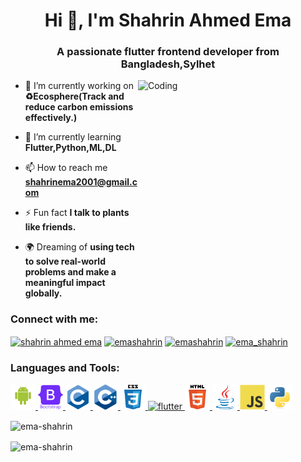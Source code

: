 <h1 align="center">Hi 👋, I'm Shahrin Ahmed Ema</h1>
<h3 align="center">A passionate flutter frontend developer from Bangladesh,Sylhet</h3>
<img align="right" alt="Coding" width="300" height="350" src="https://i.pinimg.com/564x/00/99/e7/0099e7487ce97c840eac443501475369.jpg">

- 🔭 I’m currently working on **♻️Ecosphere(Track and reduce carbon emissions effectively.)**

- 📝 I’m currently learning **Flutter,Python,ML,DL**

- 📫 How to reach me **shahrinema2001@gmail.com**

- ⚡ Fun fact **I talk to plants like friends.**

- 🌍 Dreaming of **using tech to solve real-world problems and make a meaningful impact globally.**

<h3 align="left">Connect with me:</h3>
<p align="left">
<a href="https://linkedin.com/in/shahrin ahmed ema" target="blank"><img align="center" src="https://raw.githubusercontent.com/rahuldkjain/github-profile-readme-generator/master/src/images/icons/Social/linked-in-alt.svg" alt="shahrin ahmed ema" height="30" width="40" /></a>
<a href="https://kaggle.com/emashahrin" target="blank"><img align="center" src="https://raw.githubusercontent.com/rahuldkjain/github-profile-readme-generator/master/src/images/icons/Social/kaggle.svg" alt="emashahrin" height="30" width="40" /></a>
<a href="https://codeforces.com/profile/emashahrin" target="blank"><img align="center" src="https://raw.githubusercontent.com/rahuldkjain/github-profile-readme-generator/master/src/images/icons/Social/codeforces.svg" alt="emashahrin" height="30" width="40" /></a>
<a href="https://www.leetcode.com/ema_shahrin" target="blank"><img align="center" src="https://raw.githubusercontent.com/rahuldkjain/github-profile-readme-generator/master/src/images/icons/Social/leet-code.svg" alt="ema_shahrin" height="30" width="40" /></a>
</p>

<h3 align="left">Languages and Tools:</h3>
<p align="left"> <a href="https://developer.android.com" target="_blank" rel="noreferrer"> <img src="https://raw.githubusercontent.com/devicons/devicon/master/icons/android/android-original-wordmark.svg" alt="android" width="40" height="40"/> </a> <a href="https://getbootstrap.com" target="_blank" rel="noreferrer"> <img src="https://raw.githubusercontent.com/devicons/devicon/master/icons/bootstrap/bootstrap-plain-wordmark.svg" alt="bootstrap" width="40" height="40"/> </a> <a href="https://www.cprogramming.com/" target="_blank" rel="noreferrer"> <img src="https://raw.githubusercontent.com/devicons/devicon/master/icons/c/c-original.svg" alt="c" width="40" height="40"/> </a> <a href="https://www.w3schools.com/cpp/" target="_blank" rel="noreferrer"> <img src="https://raw.githubusercontent.com/devicons/devicon/master/icons/cplusplus/cplusplus-original.svg" alt="cplusplus" width="40" height="40"/> </a> <a href="https://www.w3schools.com/css/" target="_blank" rel="noreferrer"> <img src="https://raw.githubusercontent.com/devicons/devicon/master/icons/css3/css3-original-wordmark.svg" alt="css3" width="40" height="40"/> </a> <a href="https://flutter.dev" target="_blank" rel="noreferrer"> <img src="https://www.vectorlogo.zone/logos/flutterio/flutterio-icon.svg" alt="flutter" width="40" height="40"/> </a> <a href="https://www.w3.org/html/" target="_blank" rel="noreferrer"> <img src="https://raw.githubusercontent.com/devicons/devicon/master/icons/html5/html5-original-wordmark.svg" alt="html5" width="40" height="40"/> </a> <a href="https://www.java.com" target="_blank" rel="noreferrer"> <img src="https://raw.githubusercontent.com/devicons/devicon/master/icons/java/java-original.svg" alt="java" width="40" height="40"/> </a> <a href="https://developer.mozilla.org/en-US/docs/Web/JavaScript" target="_blank" rel="noreferrer"> <img src="https://raw.githubusercontent.com/devicons/devicon/master/icons/javascript/javascript-original.svg" alt="javascript" width="40" height="40"/> </a> <a href="https://www.python.org" target="_blank" rel="noreferrer"> <img src="https://raw.githubusercontent.com/devicons/devicon/master/icons/python/python-original.svg" alt="python" width="40" height="40"/> </a> </p>

<p><img align="center" src="https://github-readme-stats.vercel.app/api/top-langs?username=ema-shahrin&show_icons=true&locale=en&layout=compact" alt="ema-shahrin" /></p>

<p><img align="center" src="https://github-readme-streak-stats.herokuapp.com/?user=ema-shahrin&" alt="ema-shahrin" /></p>
